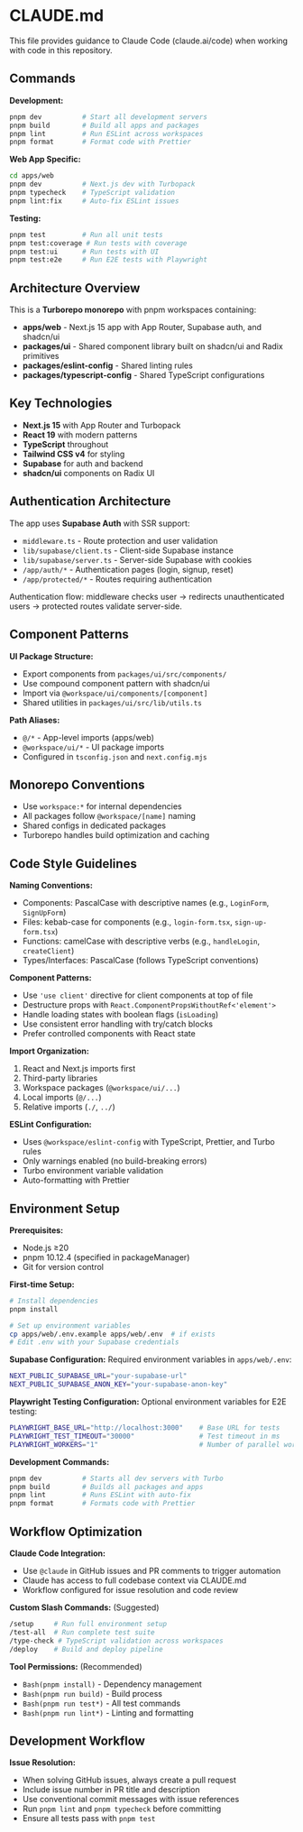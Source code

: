 # CLAUDE.md

This file provides guidance to Claude Code (claude.ai/code) when working with code in this repository.

## Commands

**Development:**

```bash
pnpm dev          # Start all development servers
pnpm build        # Build all apps and packages
pnpm lint         # Run ESLint across workspaces
pnpm format       # Format code with Prettier
```

**Web App Specific:**

```bash
cd apps/web
pnpm dev          # Next.js dev with Turbopack
pnpm typecheck    # TypeScript validation
pnpm lint:fix     # Auto-fix ESLint issues
```

**Testing:**

```bash
pnpm test         # Run all unit tests
pnpm test:coverage # Run tests with coverage
pnpm test:ui      # Run tests with UI
pnpm test:e2e     # Run E2E tests with Playwright
```

## Architecture Overview

This is a **Turborepo monorepo** with pnpm workspaces containing:

- **apps/web** - Next.js 15 app with App Router, Supabase auth, and shadcn/ui
- **packages/ui** - Shared component library built on shadcn/ui and Radix primitives
- **packages/eslint-config** - Shared linting rules
- **packages/typescript-config** - Shared TypeScript configurations

## Key Technologies

- **Next.js 15** with App Router and Turbopack
- **React 19** with modern patterns
- **TypeScript** throughout
- **Tailwind CSS v4** for styling
- **Supabase** for auth and backend
- **shadcn/ui** components on Radix UI

## Authentication Architecture

The app uses **Supabase Auth** with SSR support:

- `middleware.ts` - Route protection and user validation
- `lib/supabase/client.ts` - Client-side Supabase instance
- `lib/supabase/server.ts` - Server-side Supabase with cookies
- `/app/auth/*` - Authentication pages (login, signup, reset)
- `/app/protected/*` - Routes requiring authentication

Authentication flow: middleware checks user → redirects unauthenticated users → protected routes validate server-side.

## Component Patterns

**UI Package Structure:**

- Export components from `packages/ui/src/components/`
- Use compound component pattern with shadcn/ui
- Import via `@workspace/ui/components/[component]`
- Shared utilities in `packages/ui/src/lib/utils.ts`

**Path Aliases:**

- `@/*` - App-level imports (apps/web)
- `@workspace/ui/*` - UI package imports
- Configured in `tsconfig.json` and `next.config.mjs`

## Monorepo Conventions

- Use `workspace:*` for internal dependencies
- All packages follow `@workspace/[name]` naming
- Shared configs in dedicated packages
- Turborepo handles build optimization and caching

## Code Style Guidelines

**Naming Conventions:**

- Components: PascalCase with descriptive names (e.g., `LoginForm`, `SignUpForm`)
- Files: kebab-case for components (e.g., `login-form.tsx`, `sign-up-form.tsx`)
- Functions: camelCase with descriptive verbs (e.g., `handleLogin`, `createClient`)
- Types/Interfaces: PascalCase (follows TypeScript conventions)

**Component Patterns:**

- Use `'use client'` directive for client components at top of file
- Destructure props with `React.ComponentPropsWithoutRef<'element'>`
- Handle loading states with boolean flags (`isLoading`)
- Use consistent error handling with try/catch blocks
- Prefer controlled components with React state

**Import Organization:**

1. React and Next.js imports first
2. Third-party libraries
3. Workspace packages (`@workspace/ui/...`)
4. Local imports (`@/...`)
5. Relative imports (`./`, `../`)

**ESLint Configuration:**

- Uses `@workspace/eslint-config` with TypeScript, Prettier, and Turbo rules
- Only warnings enabled (no build-breaking errors)
- Turbo environment variable validation
- Auto-formatting with Prettier

## Environment Setup

**Prerequisites:**

- Node.js ≥20
- pnpm 10.12.4 (specified in packageManager)
- Git for version control

**First-time Setup:**

```bash
# Install dependencies
pnpm install

# Set up environment variables
cp apps/web/.env.example apps/web/.env  # if exists
# Edit .env with your Supabase credentials
```

**Supabase Configuration:**
Required environment variables in `apps/web/.env`:

```bash
NEXT_PUBLIC_SUPABASE_URL="your-supabase-url"
NEXT_PUBLIC_SUPABASE_ANON_KEY="your-supabase-anon-key"
```

**Playwright Testing Configuration:**
Optional environment variables for E2E testing:

```bash
PLAYWRIGHT_BASE_URL="http://localhost:3000"    # Base URL for tests
PLAYWRIGHT_TEST_TIMEOUT="30000"                # Test timeout in ms
PLAYWRIGHT_WORKERS="1"                         # Number of parallel workers
```

**Development Commands:**

```bash
pnpm dev          # Starts all dev servers with Turbo
pnpm build        # Builds all packages and apps
pnpm lint         # Runs ESLint with auto-fix
pnpm format       # Formats code with Prettier
```

## Workflow Optimization

**Claude Code Integration:**

- Use `@claude` in GitHub issues and PR comments to trigger automation
- Claude has access to full codebase context via CLAUDE.md
- Workflow configured for issue resolution and code review

**Custom Slash Commands:** (Suggested)

```bash
/setup     # Run full environment setup
/test-all  # Run complete test suite
/type-check # TypeScript validation across workspaces
/deploy    # Build and deploy pipeline
```

**Tool Permissions:** (Recommended)

- `Bash(pnpm install)` - Dependency management
- `Bash(pnpm run build)` - Build process
- `Bash(pnpm run test*)` - All test commands
- `Bash(pnpm run lint*)` - Linting and formatting

## Development Workflow

**Issue Resolution:**

- When solving GitHub issues, always create a pull request
- Include issue number in PR title and description
- Use conventional commit messages with issue references
- Run `pnpm lint` and `pnpm typecheck` before committing
- Ensure all tests pass with `pnpm test`
